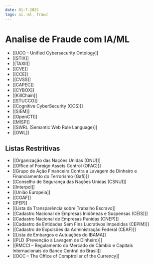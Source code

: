 ```yaml
---
date: 01-7-2022
tags: ai, ml, fraud
---
```


# Analise de Fraude com IA/ML

- [[UCO - Unified Cybersecurity Ontology]]
- [[STIX]]
- [[TAXII]]
- [[CVE]]
- [[CCE]]
- [[CVSS]]
- [[CAPEC]]
- [[CYBOX]]
- [[KillChain]]
- [[STUCCO]]
- [[Cognitive CyberSecurity (CCS)]]
- [[SIEM]]
- [[OpenCTI]]
- [[MISP]]
- [[SWRL (Semantic Web Rule Language)]]
- [[OWL]]

## Listas Restritivas

- [[Organização das Nações Unidas (ONU)]]
- [[Office of Foreign Assets Control (OFAC)]]
- [[Grupo de Ação Financeira Contra a Lavagem de Dinheiro e Financiamento do Terrorismo (Gafi)]]
- [[Conselho de Segurança das Nações Unidas (CSNU)]]
- [[Interpol]]
- [[União Europeia]]
- [[COAF]]
- [[PEP]]
- [[Lista da Transparência sobre Trabalho Escravo]]
- [[Cadastro Nacional de Empresas Inidôneas e Suspensas (CEIS)]]
- [[Cadastro Nacional de Empresas Punidas (CNEP)]]
- [[Cadastro de Entidades Sem Fins Lucrativos Impedidas (CEPIM)]]
- [[Cadastro de Expulsões da Administração Federal (CEAF)]]
- [[Lista de Embargos e Autuações do IBAMA]]
- [[PLD (Prevenção à Lavagem de Dinheiro)]]
- [[RMCCI – Regulamento do Mercado de Câmbio e Capitais Internacionais do Banco Central do Brasil]]
- [[OCC – The Office of Comptroller of the Currency]]